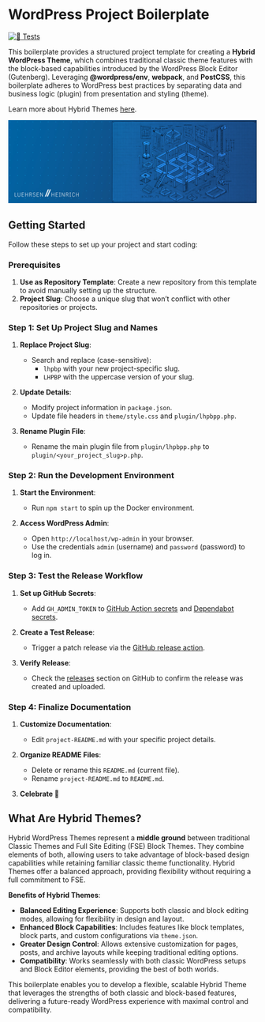 # WordPress Project Boilerplate

[![🧪 Tests](../../actions/workflows/test.yml/badge.svg)](../../actions/workflows/test.yml)

This boilerplate provides a structured project template for creating a **Hybrid WordPress Theme**, which combines traditional classic theme features with the block-based capabilities introduced by the WordPress Block Editor (Gutenberg). Leveraging **@wordpress/env**, **webpack**, and **PostCSS**, this boilerplate adheres to WordPress best practices by separating data and business logic (plugin) from presentation and styling (theme).

Learn more about Hybrid Themes [here](https://gutenbergmarket.com/news/what-are-hybrid-wordpress-themes).

![WordPress Project Boilerplate](./.github/boilerplate.jpg)

## Getting Started

Follow these steps to set up your project and start coding:

### Prerequisites

1. **Use as Repository Template**: Create a new repository from this template to avoid manually setting up the structure.
2. **Project Slug**: Choose a unique slug that won’t conflict with other repositories or projects.

### Step 1: Set Up Project Slug and Names

1. **Replace Project Slug**:
   - Search and replace (case-sensitive):
     - `lhpbp` with your new project-specific slug.
     - `LHPBP` with the uppercase version of your slug.

2. **Update Details**:
   - Modify project information in `package.json`.
   - Update file headers in `theme/style.css` and `plugin/lhpbpp.php`.

3. **Rename Plugin File**:
   - Rename the main plugin file from `plugin/lhpbpp.php` to `plugin/<your_project_slug>p.php`.

### Step 2: Run the Development Environment

1. **Start the Environment**:
   - Run `npm start` to spin up the Docker environment.

2. **Access WordPress Admin**:
   - Open `http://localhost/wp-admin` in your browser.
   - Use the credentials `admin` (username) and `password` (password) to log in.

### Step 3: Test the Release Workflow

1. **Set up GitHub Secrets**:
   - Add `GH_ADMIN_TOKEN` to [GitHub Action secrets](../../settings/secrets/actions) and [Dependabot secrets](../../settings/secrets/dependabot).

2. **Create a Test Release**:
   - Trigger a patch release via the [GitHub release action](../../actions/workflows/release.yml).

3. **Verify Release**:
   - Check the [releases](../../releases) section on GitHub to confirm the release was created and uploaded.

### Step 4: Finalize Documentation

1. **Customize Documentation**:
   - Edit `project-README.md` with your specific project details.

2. **Organize README Files**:
   - Delete or rename this `README.md` (current file).
   - Rename `project-README.md` to `README.md`.

3. **Celebrate 🎉**

## What Are Hybrid Themes?

Hybrid WordPress Themes represent a **middle ground** between traditional Classic Themes and Full Site Editing (FSE) Block Themes. They combine elements of both, allowing users to take advantage of block-based design capabilities while retaining familiar classic theme functionality. Hybrid Themes offer a balanced approach, providing flexibility without requiring a full commitment to FSE.

**Benefits of Hybrid Themes**:
- **Balanced Editing Experience**: Supports both classic and block editing modes, allowing for flexibility in design and layout.
- **Enhanced Block Capabilities**: Includes features like block templates, block parts, and custom configurations via `theme.json`.
- **Greater Design Control**: Allows extensive customization for pages, posts, and archive layouts while keeping traditional editing options.
- **Compatibility**: Works seamlessly with both classic WordPress setups and Block Editor elements, providing the best of both worlds.

This boilerplate enables you to develop a flexible, scalable Hybrid Theme that leverages the strengths of both classic and block-based features, delivering a future-ready WordPress experience with maximal control and compatibility.
